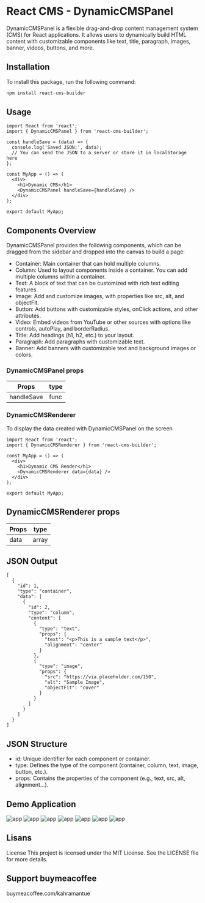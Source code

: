 
# React CMS - DynamicCMSPanel

DynamicCMSPanel is a flexible drag-and-drop content management system (CMS) for React applications. It allows users to dynamically build HTML content with customizable components like text, title, paragraph, images, banner, videos, buttons, and more.

## Installation
To install this package, run the following command:

```javascript
npm install react-cms-builder

```

## Usage

```
import React from 'react';
import { DynamicCMSPanel } from 'react-cms-builder';

const handleSave = (data) => {
  console.log('Saved JSON:', data);
  // You can send the JSON to a server or store it in localStorage here
};

const MyApp = () => (
  <div>
    <h1>Dynamic CMS</h1>
    <DynamicCMSPanel handleSave={handleSave} />
  </div>
);

export default MyApp;
```

## Components Overview
DynamicCMSPanel provides the following components, which can be dragged from the sidebar and dropped into the canvas to build a page:

- Container: Main container that can hold multiple columns.
- Column: Used to layout components inside a container. You can add multiple columns within a container.
- Text: A block of text that can be customized with rich text editing features.
- Image: Add and customize images, with properties like src, alt, and objectFit.
- Button: Add buttons with customizable styles, onClick actions, and other attributes.
- Video: Embed videos from YouTube or other sources with options like controls, autoPlay, and borderRadius.
- Title: Add headings (h1, h2, etc.) to your layout.
- Paragraph: Add paragraphs with customizable text.
- Banner: Add banners with customizable text and background images or colors.

### DynamicCMSPanel props

| Props             | type                                                                |
| ----------------- | ------------------------------------------------------------------ |
| handleSave | func 

### DynamicCMSRenderer
To display the data created with DynamicCMSPanel on the screen
```
import React from 'react';
import { DynamicCMSRenderer } from 'react-cms-builder';

const MyApp = () => (
  <div>
    <h1>Dynamic CMS Render</h1>
    <DynamicCMSRenderer data={data} />
  </div>
);

export default MyApp;
```

## DynamicCMSRenderer props

| Props             | type                                                                |
| ----------------- | ------------------------------------------------------------------ |
| data | array |

## JSON Output

```
[
  {
    "id": 1,
    "type": "container",
    "data": [
      {
        "id": 2,
        "type": "column",
        "content": [
          {
            "type": "text",
            "props": {
              "text": "<p>This is a sample text</p>",
              "alignment": "center"
            }
          },
          {
            "type": "image",
            "props": {
              "src": "https://via.placeholder.com/150",
              "alt": "Sample Image",
              "objectFit": "cover"
            }
          }
        ]
      }
    ]
  }
]

```

## JSON Structure

- id: Unique identifier for each component or container.
- type: Defines the type of the component (container, column, text, image, button, etc.).
- props: Contains the properties of the component (e.g., text, src, alt, alignment...).
## Demo Application

![app](https://github.com/mertkahramanturk/react-shopping-basic-app/blob/98c1102fbf6858374d8e28e85f43971d79174e3c/11.png)
![app](https://github.com/mertkahramanturk/react-shopping-basic-app/blob/98c1102fbf6858374d8e28e85f43971d79174e3c/77.png)
![app](https://github.com/mertkahramanturk/react-shopping-basic-app/blob/98c1102fbf6858374d8e28e85f43971d79174e3c/22.png)
![app](https://github.com/mertkahramanturk/react-shopping-basic-app/blob/98c1102fbf6858374d8e28e85f43971d79174e3c/33.png)
![app](https://github.com/mertkahramanturk/react-shopping-basic-app/blob/98c1102fbf6858374d8e28e85f43971d79174e3c/44.png)
![app](https://github.com/mertkahramanturk/react-shopping-basic-app/blob/98c1102fbf6858374d8e28e85f43971d79174e3c/55.png)
![app](https://github.com/mertkahramanturk/react-shopping-basic-app/blob/98c1102fbf6858374d8e28e85f43971d79174e3c/66.png)

## Lisans

License
This project is licensed under the MIT License. See the LICENSE file for more details.

## Support buymeacoffee

buymeacoffee.com/kahramantue

  
